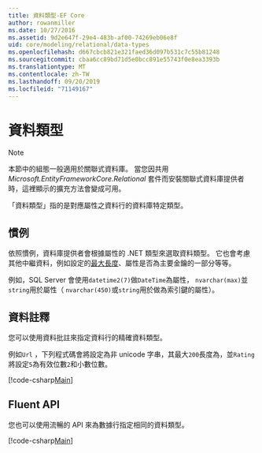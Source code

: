 ```yaml
---
title: 資料類型-EF Core
author: rowanmiller
ms.date: 10/27/2016
ms.assetid: 9d2e647f-29e4-483b-af00-74269eb06e8f
uid: core/modeling/relational/data-types
ms.openlocfilehash: d667cbcb821e321faed36d097b531c7c55b81248
ms.sourcegitcommit: cbaa6cc89bd71d5e0bcc891e55743f0e8ea3393b
ms.translationtype: MT
ms.contentlocale: zh-TW
ms.lasthandoff: 09/20/2019
ms.locfileid: "71149167"
---
```

# <a name="data-types"></a>資料類型

> [!NOTE]  
> 本節中的組態一般適用於關聯式資料庫。 當您因共用 *Microsoft.EntityFrameworkCore.Relational* 套件而安裝關聯式資料庫提供者時，這裡顯示的擴充方法會變成可用。

「資料類型」指的是對應屬性之資料行的資料庫特定類型。

## <a name="conventions"></a>慣例

依照慣例，資料庫提供者會根據屬性的 .NET 類型來選取資料類型。 它也會考慮其他中繼資料，例如設定的[最大長度](../max-length.md)、屬性是否為主要金鑰的一部分等等。

例如，SQL Server 會使用`datetime2(7)`做`DateTime`為屬性， `nvarchar(max)`並`string`用於屬性（ `nvarchar(450)`或`string`用於做為索引鍵的屬性）。

## <a name="data-annotations"></a>資料註釋

您可以使用資料批註來指定資料行的精確資料類型。

例如`Url` ，下列程式碼會將設定為非 unicode 字串，其最大`200`長度為，並`Rating`將設定`5`為有效位數`2`和小數位數。

[!code-csharp[Main](../../../../samples/core/Modeling/DataAnnotations/Samples/Relational/DataType.cs?name=Entities&highlight=4,6)]

## <a name="fluent-api"></a>Fluent API

您也可以使用流暢的 API 來為數據行指定相同的資料類型。

[!code-csharp[Main](../../../../samples/core/Modeling/FluentAPI/Samples/Relational/DataType.cs?name=Model&highlight=9-10)]
